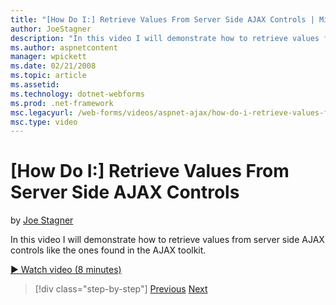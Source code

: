 ```yaml
---
title: "[How Do I:] Retrieve Values From Server Side AJAX Controls | Microsoft Docs"
author: JoeStagner
description: "In this video I will demonstrate how to retrieve values from server side AJAX controls like the ones found in the AJAX toolkit."
ms.author: aspnetcontent
manager: wpickett
ms.date: 02/21/2008
ms.topic: article
ms.assetid: 
ms.technology: dotnet-webforms
ms.prod: .net-framework
msc.legacyurl: /web-forms/videos/aspnet-ajax/how-do-i-retrieve-values-from-server-side-ajax-controls
msc.type: video
---
```

[How Do I:] Retrieve Values From Server Side AJAX Controls
====================
by [Joe Stagner](https://github.com/JoeStagner)

In this video I will demonstrate how to retrieve values from server side AJAX controls like the ones found in the AJAX toolkit.

[&#9654; Watch video (8 minutes)](https://channel9.msdn.com/Blogs/ASP-NET-Site-Videos/how-do-i-retrieve-values-from-server-side-ajax-controls)

>[!div class="step-by-step"]
[Previous](how-do-i-associate-ajax-client-behavior-with-an-aspnet-server-control.md)
[Next](two-simple-techniques-for-triggering-updates-to-update-panels.md)